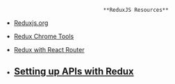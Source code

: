                                     **ReduxJS Resources**
          
     
* [Reduxjs.org](https://redux.js.org/) 

* [Redux Chrome Tools](https://github.com/zalmoxisus/redux-devtools-extension)

* [Redux with React Router](https://redux.js.org/advanced/usagewithreactrouter)

* [Setting up APIs with Redux](https://redux.js.org/api)
  <br/> 
  -
    
